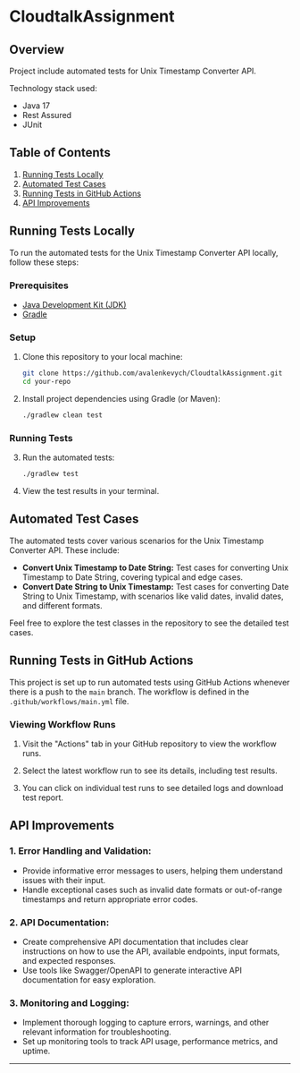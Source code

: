 # CloudtalkAssignment

## Overview

Project include automated tests for Unix Timestamp Converter API.
 
Technology stack used:
 - Java 17
 - Rest Assured
 - JUnit

## Table of Contents

1. [Running Tests Locally](#running-tests-locally)
2. [Automated Test Cases](#automated-test-cases)
3. [Running Tests in GitHub Actions](#running-tests-in-github-actions)
4. [API Improvements](#api-improvements)

## Running Tests Locally

To run the automated tests for the Unix Timestamp Converter API locally, follow these steps:

### Prerequisites

- [Java Development Kit (JDK)](https://www.oracle.com/java/technologies/javase-downloads.html)
- [Gradle](https://gradle.org/install/)
### Setup

1. Clone this repository to your local machine:

   ```bash
   git clone https://github.com/avalenkevych/CloudtalkAssignment.git
   cd your-repo
   ```

2. Install project dependencies using Gradle (or Maven):

   ```bash
   ./gradlew clean test
   ```

### Running Tests

3. Run the automated tests:


   ```bash
   ./gradlew test
   ```


4. View the test results in your terminal.

## Automated Test Cases

The automated tests cover various scenarios for the Unix Timestamp Converter API. These include:

- **Convert Unix Timestamp to Date String:** Test cases for converting Unix Timestamp to Date String, covering typical and edge cases.
- **Convert Date String to Unix Timestamp:** Test cases for converting Date String to Unix Timestamp, with scenarios like valid dates, invalid dates, and different formats.

Feel free to explore the test classes in the repository to see the detailed test cases.

## Running Tests in GitHub Actions

This project is set up to run automated tests using GitHub Actions whenever there is a push to the `main` branch. The workflow is defined in the `.github/workflows/main.yml` file.

### Viewing Workflow Runs

1. Visit the "Actions" tab in your GitHub repository to view the workflow runs.

2. Select the latest workflow run to see its details, including test results.

3. You can click on individual test runs to see detailed logs and download test report.

## API Improvements

### 1. Error Handling and Validation:

   - Provide informative error messages to users, helping them understand issues with their input.
   - Handle exceptional cases such as invalid date formats or out-of-range timestamps and return appropriate error codes.
   
### 2. API Documentation:

   - Create comprehensive API documentation that includes clear instructions on how to use the API, available endpoints, input formats, and expected responses.
   - Use tools like Swagger/OpenAPI to generate interactive API documentation for easy exploration. 

### 3. Monitoring and Logging:

   - Implement thorough logging to capture errors, warnings, and other relevant information for troubleshooting.
   - Set up monitoring tools to track API usage, performance metrics, and uptime.
---
